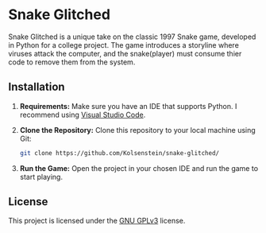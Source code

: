 # Snake Glitched

Snake Glitched is a unique take on the classic 1997 Snake game, developed in Python for a college project. The game introduces a storyline where viruses attack the computer, and the snake(player) must consume thier code to remove them from the system.

## Installation

1. **Requirements:** Make sure you have an IDE that supports Python. I recommend using [Visual Studio Code](https://code.visualstudio.com/).

2. **Clone the Repository:** Clone this repository to your local machine using Git:

    ```bash
    git clone https://github.com/Kolsenstein/snake-glitched/
    ```

3. **Run the Game:** Open the project in your chosen IDE and run the game to start playing.

## License

This project is licensed under the [GNU GPLv3](https://choosealicense.com/licenses/gpl-3.0/) license.
